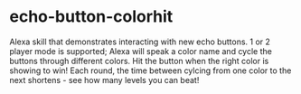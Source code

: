 # echo-button-colorhit
Alexa skill that demonstrates interacting with new echo buttons.  1 or 2 player mode is supported; Alexa will speak a color name and cycle the buttons through different colors.  Hit the button when the right color is showing to win!  Each round, the time between cylcing from one color to the next shortens - see how many levels you can beat!
